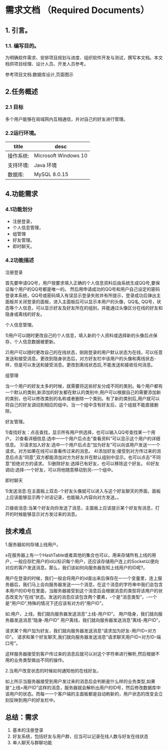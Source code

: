 
# 需求文档 （Required Documents）

## 1. 引言。

### 1.1. 编写目的。

为明确软件需求、安排项目规划与进度、组织软件开发与测试，撰写本文档。本文档供项目经理、设计人员、开发人员参考。

参考项目文档:数据库设计,页面图示

## 2.任务概述

### 2.1 目标

多个用户能够在局域网内互相通信，并对自己的好友进行管理。

### 2.2运行环境。



| title     | desc                 |
| --------- | -------------------- |
| 操作系统: | Microsoft Windows 10 |
| 支持环境: | Java 环境            |
| 数据库:   | MySQL 8.0.15         |

## 4.功能需求

### 4.1功能划分

- 注册登录，
- 个人信息管理，
- 组管理
- 好友管理。
- 即时聊天。

### 4.2功能描述

注册登录

首先要申请QQ号，用户按要求填入正确的个人信息资料后由系统生成QQ号,要保证每个用户的QQ号都是唯一的。 然后用申请成功的QQ号和用户自己设定的密码登录本系统，QQ号或密码填入有误显示登录失败并有所提示，登录成功后弹出主面板并关闭登录的面板，进入主面板后可以显示本用户的头像，QQ名, QQ号，状态等个人信息，可以显示好友及好友所在的组别，并能通过头像区分在线的好友和隐身或离线的好友。

个人信息管理。

1)用户可以随时更改自己的个人信息，填入新的个人资料或选择新的头像后点保存，个人信息数据被更新。

2)用户可以随时更改自己的在线状态，刚刚登录的用户默认状态为在线，可以任意发送和接受消息。更改到隐身状态后，对方好友栏中该用户的头像和离线状态-样，但是可以发送和接受消息。更改到离线状态后,不能发送和接收任何消息。

组管理

当一个用户的好友太多的时候，就需要将这些好友分成不同的类别。每个用户都有一个默认的类别,新添加的好友都在默认的类别中,用户可以根据自己的需要添加新的类别，也可以修改类别的名称或者删除一个类别。有了新的类别后,用户就可以将自己的好友调动到相应的组中。当一个组中含有好友后，这个组就不能直接删除。

好友管理。

1)查找好友：点击查找，显示所有用户供选择，也可以输入QQ号查找某一个用户。
2)查看详细信息:选中一一个用户后点击“查看资料”可以显示这个用户的详细信息。
3)请求加入好友:选中一个用户后点击“加为好友”可以向该用户发送一一个请求。对方如果在线可以查看传过来的消息。
4)添加好友:接受到对方传过来的消息后点击“同意”,双方都能添加对方为好友并在默认组别中显示。也可以点击“不同意”拒绝对方的请求。
5)删除好友:选择已有好友，也可以移除这个好友。
6)好友调动:选择-一个好友，可以将他随意移动到另-一个组中。

即时聊天

1)发送消息:在主面板上双击-个好友头像就可以进入与这个好友聊天的界面，面板上应该能够显示两个对话记录，也能输入内容向对方发送。。

2)接收消息:当某个好友向你发送了消息，主面板上应该提示某个好友有消息，打开的时候能够显示对方发过来的消息。

## 技术难点

1.服务器如何存储上线用户。

x在服务器上有一个HashTable或者其他的集合也可以，用来存储所有上线的用户，一般应存贮用户的id以标识每个用户，还应该存储用户连上的Socket以便向对应的客户发送消息。那么，我们该如何向服务器告知上线用户的ID呢?。

用户在登录的时候，我们一般会将用户的id查出来后保存在一一个变量里，连上服务器后，我们马上会向服务器发送一一个消息，在这个消息的字符串中我们会包含本用户的ID号在里面，当服务器接受到这个消息后会根据消息的类型将该用户的状态改变为“在线”状态。发送的消息应该包含两个要素，-个是“消息类型”，-一个是“用户ID",特殊的情况下还应该有对方的“用户ID"。

如:用户，上线，我们就向服务器发送消息“上线-用户ID"。
用户隐身，我们就向服务器发送消息“隐身-用户ID"
用户离线，我们就向服务器发送消息“离线-用户ID"。

请求某个用户加为好友，我们就向服务器发送消息“请求加为好友-用户ID=对方ID"。
请求和某个好友聊天,我们就向服务器发送消息“请求聊天用户ID=对方ID-端口号”。

这样服务器接受到客户传过来的消息后就可以对这个字符串进行解析,然后根据不用的业务类型做出不同的操作。

2.当用户改变状态的时候如何通知他的在线好友。

如上所示当服务器接受到用户发过来的消息后会判断是什么样的业务类型,如果是“上线=用户ID”这样的消息，服务器就会解析出用户的ID号，然后修改数据库中该用户的状态。而每一一个客户端的主面板都是自动刷新的，用户状态的改变会立刻反映到用户的好友栏中。


## 总结：需求

1. 基本的注册登录
2. 好友系统，包括好友与用户群，应当可以记录在线人数与好友在线状态
3. 单人聊天与群聊功能
